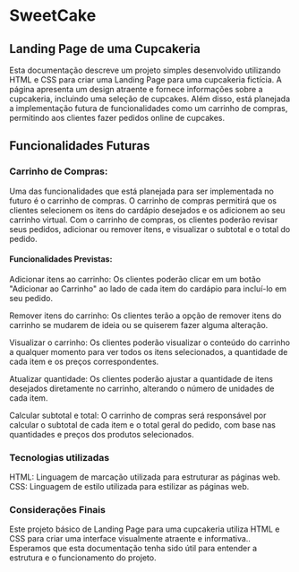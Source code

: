 # SweetCake
## Landing Page de uma Cupcakeria

Esta documentação descreve um projeto simples desenvolvido utilizando HTML e CSS para criar uma Landing Page para uma cupcakeria fictícia. A página apresenta um design atraente e fornece informações sobre a cupcakeria, incluindo uma seleção de cupcakes. Além disso, está planejada a implementação futura de funcionalidades como um carrinho de compras, permitindo aos clientes fazer pedidos online de cupcakes.


## Funcionalidades Futuras

### Carrinho de Compras:<br>

Uma das funcionalidades que está planejada para ser implementada no futuro é o carrinho de compras. O carrinho de compras permitirá que os clientes selecionem os itens do cardápio desejados e os adicionem ao seu carrinho virtual. Com o carrinho de compras, os clientes poderão revisar seus pedidos, adicionar ou remover itens, e visualizar o subtotal e o total do pedido.

#### Funcionalidades Previstas:

Adicionar itens ao carrinho: Os clientes poderão clicar em um botão "Adicionar ao Carrinho" ao lado de cada item do cardápio para incluí-lo em seu pedido. <br>

Remover itens do carrinho: Os clientes terão a opção de remover itens do carrinho se mudarem de ideia ou se quiserem fazer alguma alteração.<br>

Visualizar o carrinho: Os clientes poderão visualizar o conteúdo do carrinho a qualquer momento para ver todos os itens selecionados, a quantidade de cada item e os preços correspondentes.<br>

Atualizar quantidade: Os clientes poderão ajustar a quantidade de itens desejados diretamente no carrinho, alterando o número de unidades de cada item.<br>

Calcular subtotal e total: O carrinho de compras será responsável por calcular o subtotal de cada item e o total geral do pedido, com base nas quantidades e preços dos produtos selecionados.
<br> 


### Tecnologias utilizadas
HTML: Linguagem de marcação utilizada para estruturar as páginas web.
<br>
CSS: Linguagem de estilo utilizada para estilizar as páginas web.

### Considerações Finais
Este projeto básico de Landing Page para uma cupcakeria utiliza HTML e CSS para criar uma interface visualmente atraente e informativa.. Esperamos que esta documentação tenha sido útil para entender a estrutura e o funcionamento do projeto.
